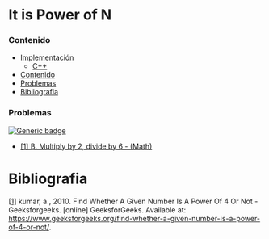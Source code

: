 # It is Power of N

### Contenido

* [Implementación](#)
    * [C++](#)
* [Contenido](#contenido)
* [Problemas](#problemas)
* [Bibliografia](#bibliografia)

### Problemas

[![Generic badge](https://img.shields.io/badge/CodeForces-Easy-green.svg)](https://codeforces.com/problemset)

* [[1] B. Multiply by 2, divide by 6 - (Math)](https://codeforces.com/contest/1374/problem/B)

# Bibliografia

[[1]](https://www.geeksforgeeks.org/find-whether-a-given-number-is-a-power-of-4-or-not/) kumar, a., 2010. Find Whether A Given Number Is A Power Of 4 Or Not - Geeksforgeeks. [online] GeeksforGeeks. Available at: <https://www.geeksforgeeks.org/find-whether-a-given-number-is-a-power-of-4-or-not/>.